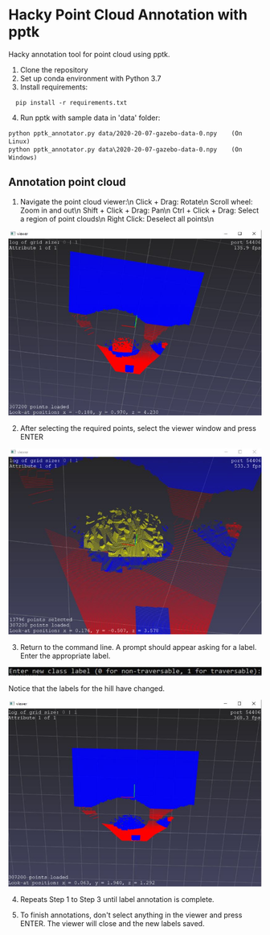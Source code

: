 # Hacky Point Cloud Annotation with pptk
Hacky annotation tool for point cloud using pptk.

1) Clone the repository
2) Set up conda environment with Python 3.7
3) Install requirements:
```
  pip install -r requirements.txt
```  
4) Run pptk with sample data in 'data' folder:
```
python pptk_annotator.py data/2020-20-07-gazebo-data-0.npy    (On Linux)
python pptk_annotator.py data\2020-20-07-gazebo-data-0.npy    (On Windows)
```

## Annotation point cloud

1) Navigate the point cloud viewer:\n
  Click + Drag: Rotate\n
  Scroll wheel: Zoom in and out\n
  Shift + Click + Drag: Pan\n
  Ctrl + Click + Drag: Select a region of point clouds\n
  Right Click: Deselect all points\n
  
![Viewer](/imgs/instruction01.JPG)

2) After selecting the required points, select the viewer window and press ENTER

![Selecting points](/imgs/instruction02.JPG)

3) Return to the command line. A prompt should appear asking for a label. Enter the appropriate label.

![cmd line prompt](/imgs/instruction03.JPG)

  Notice that the labels for the hill have changed.

![changed points](/imgs/instruction04.JPG)

4) Repeats Step 1 to Step 3 until label annotation is complete.

5) To finish annotations, don't select anything in the viewer and press ENTER. The viewer will close and the new labels saved. 

  
